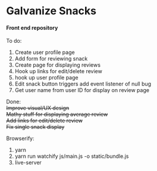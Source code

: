 # Galvanize Snacks 
#### Front end repository

To do:  

1. Create user profile page
1. Add form for reviewing snack
1. Create page for displaying reviews  
1. Hook up links for edit/delete review  
1. hook up user profile page  
1. Edit snack button triggers add event listener of null bug  
1. Get user name from user ID for display on review page


Done:  
~~Improve visual/UX design~~  
~~Mathy stuff for displaying average review~~  
~~Add links for edit/delete review~~  
~~Fix single snack display~~  


Browserify:
1. yarn 
1. yarn run watchify js/main.js -o static/bundle.js
1. live-server
